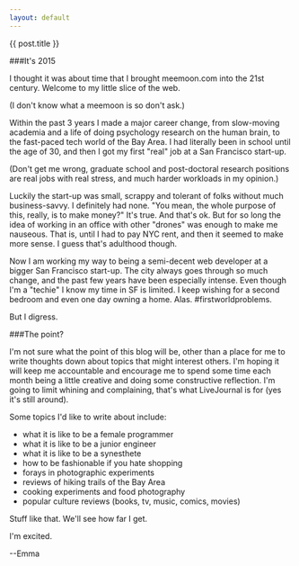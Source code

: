 ```yaml
---
layout: default
---
```


{{ post.title }}

###It\'s 2015

I thought it was about time that I brought meemoon.com into the 21st century. Welcome to my little slice of the web.

(I don't know what a meemoon is so don't ask.)

Within the past 3 years I made a major career change, from slow-moving academia and a life of doing psychology research on the human brain, to the fast-paced tech world of the Bay Area. I had literally been in school until the age of 30, and then I got my first "real" job at a San Francisco start-up. 

(Don't get me wrong, graduate school and post-doctoral research positions are real jobs with real stress, and much harder workloads in my opinion.) 

Luckily the start-up was small, scrappy and tolerant of folks without much business-savvy. I definitely had none. "You mean, the whole purpose of this, really, is to make money?" It's true. And that's ok. But for so long the idea of working in an office with other "drones" was enough to make me nauseous. That is, until I had to pay NYC rent, and then it seemed to make more sense. I guess that's adulthood though.

Now I am working my way to being a semi-decent web developer at a bigger San Francisco start-up. The city always goes through so much change, and the past few years have been especially intense. Even though I'm a "techie" I know my time in SF is limited. I keep wishing for a second bedroom and even one day owning a home. Alas. #firstworldproblems.

But I digress.

###The point?

I'm not sure what the point of this blog will be, other than a place for me to write thoughts down about topics that might interest others. I'm hoping it will keep me accountable and encourage me to spend some time each month being a little creative and doing some constructive reflection. I'm going to limit whining and complaining, that's what LiveJournal is for (yes it's still around).

Some topics I'd like to write about include:

- what it is like to be a female programmer
- what it is like to be a junior engineer
- what it is like to be a synesthete
- how to be fashionable if you hate shopping
- forays in photographic experiments
- reviews of hiking trails of the Bay Area
- cooking experiments and food photography
- popular culture reviews (books, tv, music, comics, movies)

Stuff like that. We'll see how far I get.

I'm excited.

--Emma
